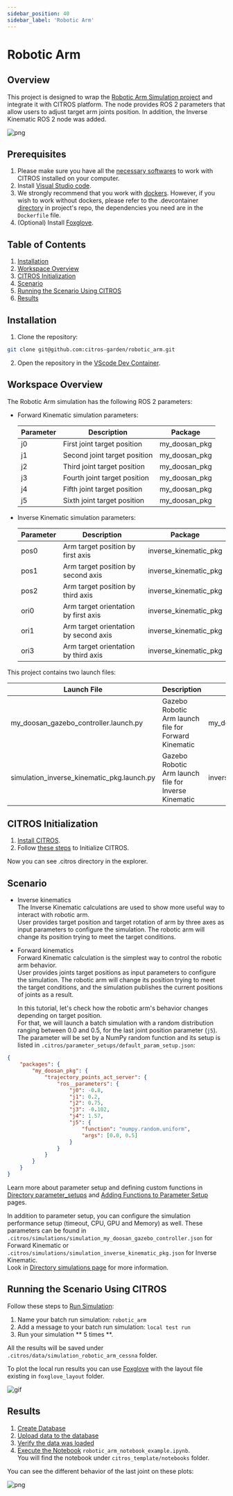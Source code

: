 ```yaml
---
sidebar_position: 40
sidebar_label: 'Robotic Arm'
---
```



# Robotic Arm

## Overview
This project is designed to wrap the [Robotic Arm Simulation project](https://github.com/dvalenciar/robotic_arm_environment) and integrate it with CITROS platform. The node provides ROS 2 parameters that allow users to adjust target arm joints position. In addition, the Inverse Kinematic ROS 2 node was added.

![png](img/arm0.png "Arm")

## Prerequisites

1. Please make sure you have all the [necessary softwares](../../docs/guides/getting_started#prerequisites-for-working-with-citros) to work with CITROS installed on your computer.
2. Install [Visual Studio code](https://code.visualstudio.com/download).
3. We strongly recommend that you work with [dockers](../../docs/guides/dockerfile_overview). However, if you wish to work without dockers, please refer to the .devcontainer [directory](https://github.com/citros-garden/aerosandbox_cessna/tree/main/.devcontainer) in project's repo, the dependencies you need are in the ```Dockerfile``` file.
4. (Optional) Install [Foxglove](https://docs.Foxglove.dev/docs/introduction).

## Table of Contents
1. [Installation](#installation)
2. [Workspace Overview](#workspace-overview)
3. [CITROS Initialization](#citros-initialization)
4. [Scenario](#scenario)
5. [Running the Scenario Using CITROS](#running-the-scenario-using-citros)
6. [Results](#results)

## Installation
1. Clone the repository:
```bash
git clone git@github.com:citros-garden/robotic_arm.git
```
2. Open the repository in the [VScode Dev Container](../../docs/guides/citros_garden#run-project-in-vscode).

## Workspace Overview

The Robotic Arm simulation has the following ROS 2 parameters:

* Forward Kinematic simulation parameters:

    |Parameter	|Description |Package
    |--|--|--
    j0		|First joint target position 	|my_doosan_pkg
    j1		|Second joint target position  	|my_doosan_pkg
    j2		|Third joint target position  |my_doosan_pkg
    j3		|Fourth joint target position  |my_doosan_pkg
    j4		|Fifth joint target position  |my_doosan_pkg
    j5		|Sixth joint target position  |my_doosan_pkg

* Inverse Kinematic simulation parameters:

    |Parameter	|Description |Package
    |--|--|--
    pos0		|Arm target position by first axis	|inverse_kinematic_pkg
    pos1		|Arm target position by second axis |inverse_kinematic_pkg
    pos2		|Arm target position by third axis |inverse_kinematic_pkg
    ori0		|Arm target orientation by first axis |inverse_kinematic_pkg
    ori1		|Arm target orientation by second axis  |inverse_kinematic_pkg
    ori3		|Arm target orientation by third axis |inverse_kinematic_pkg


This project contains two launch files: 

|Launch File	|Description |Package
|--|--|--
my_doosan_gazebo_controller.launch.py		|Gazebo Robotic Arm launch file for Forward Kinematic |my_doosan_pkg
simulation_inverse_kinematic_pkg.launch.py	|Gazebo Robotic Arm launch file for Inverse Kinematic |inverse_kinematic_pkg


## CITROS Initialization

1. [Install CITROS](https://citros.io/doc/docs_tutorials/getting_started/#installation).
2. Follow [these steps](https://citros.io/doc/docs_tutorials/getting_started/#initialization) to Initialize CITROS.

Now you can see .citros directory in the explorer.

## Scenario
* Inverse kinematics <br/>
    The Inverse Kinematic calculations are used to show more useful way to interact with robotic arm.  <br/>
    User provides target position and target rotation of arm by three axes as input parameters to configure the simulation. The robotic arm will change its position trying to meet the target conditions. 

* Forward kinematics <br/>
    Forward Kinematic calculation is the simplest way to control the robotic arm behavior. <br/> 
    User provides joints target positions as input parameters to configure the simulation. The robotic arm will change its position trying to meet the target conditions, and the simulation publishes the current positions of joints as a result.<br/>
    
    In this tutorial, let's check how the robotic arm's behavior changes depending on target position. <br />
    For that, we will launch a batch simulation with a random distribution ranging between 0.0 and 0.5, for the last joint position parameter  (`j5`).
    The parameter will be set by a NumPy random function and its  setup is listed in ```.citros/parameter_setups/default_param_setup.json```: <br/>

```json
{
    "packages": {
        "my_doosan_pkg": {
            "trajectory_points_act_server": {
                "ros__parameters": {
                    "j0": -0.8,
                    "j1": 0.2,
                    "j2": 0.75,
                    "j3": -0.102,
                    "j4": 1.57,
                    "j5": {
                        "function": "numpy.random.uniform",
                        "args": [0.0, 0.5]
                    }
                }
            }
        }
    }
}
```

Learn more about parameter setup and defining custom functions in [Directory parameter_setups](../../docs/advanced_guides/citros_structure#directory-simulations) and [Adding Functions to Parameter Setup](../../docs/guides/config_params) pages.

In addition to parameter setup, you can configure the simulation performance setup (timeout, CPU, GPU and Memory) as well.
These parameters can be found in ```.citros/simulations/simulation_my_doosan_gazebo_controller.json``` for Forward Kinematic or ```.citros/simulations/simulation_inverse_kinematic_pkg.json``` for Inverse Kinematic. <br/>
Look in [Directory simulations page](../../docs/advanced_guides/citros_structure#directory-simulations) for more information.

## Running the Scenario Using CITROS

Follow these steps to [Run Simulation](../../docs/guides/getting_started#run-simulation):
1. Name your  batch run simulation: `robotic_arm`
2. Add a message to your batch run simulation: `local test run`
3. Run your simulation ** 5 times **.

All the results will be saved under `.citros/data/simulation_robotic_arm_cessna` folder.

To plot the local run results you can use [Foxglove](../../docs/guides/foxglove_visual) with the layout file existing in `foxglove_layout` folder.

![gif](img/foxglove1.gif "Foxglove example")

## Results

1. [Create Database](../../docs/guides/getting_started#create-db)
2. [Upload data to the database](../../docs/guides/getting_started#load-data-to-db)
3. [Verify the data was loaded](../../docs/guides/getting_started#verify-data-loaded)
4. [Execute the Notebook](../../docs/guides/getting_started#execute-notebook) `robotic_arm_notebook_example.ipynb`. <br/>
You will find the notebook under `citros_template/notebooks` folder.

You can see the different behavior of the last joint on these plots:

![png](img/citros3.png "CITROS example")